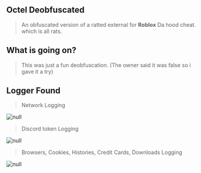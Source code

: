 ## Octel Deobfuscated
> An obfuscated version of a ratted external for **Roblox** Da hood cheat. which is all rats.

## What is going on?
> This was just a fun deobfuscation. (The owner said it was false so i gave it a try)

## Logger Found

> Network Logging

![null](https://cdn.discordapp.com/attachments/1073241823050465320/1073979588239179856/Code_4cOfyAlhXJ.png "Skull")

> Discord token Logging

![null](https://cdn.discordapp.com/attachments/1073241823050465320/1073979896826707968/image.png "Skull")

> Browsers, Cookies, Histories, Credit Cards, Downloads Logging

![null](https://cdn.discordapp.com/attachments/1073970964817256479/1073978256103051294/Code_55GPViWhMg.png "Skull")
